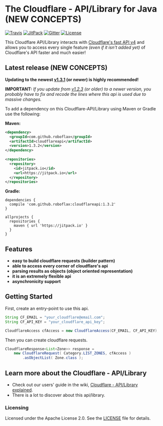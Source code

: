 # The Cloudflare - API/Library for Java (NEW CONCEPTS)

[![Travis][travis-img]][travis-url]
[![JitPack][jitpack-img]][jitpack-url]
[![Gitter][gitter-img]][gitter-url]
[![License][license-img]][license-url]

This Cloudflare API/Library interacts with [Cloudflare's fast API v4](https://api.cloudflare.com/)
and allows you to access every single feature _(even if it isn't added yet)_ of Cloudflare's API faster and much easier!

## Latest release (NEW CONCEPTS)
**Updating to the newest [v1.3.1][releases-url] (or newer) is highly recommended!**

**IMPORTANT:** _If you update from [v1.2.3](https://github.com/RoboFlax/CloudflareAPI/releases/tag/1.2.3)
(or older) to a newer version, you probably have to fix and recode the lines where this api is used
due to massive changes._


To add a dependency on this Cloudflare-API/Library using Maven or Gradle use the following:

**Maven:**
```xml
<dependency>
  <groupId>com.github.roboflax</groupId>
  <artifactId>cloudflareapi</artifactId>
  <version>1.3.2</version>
</dependency>
	
<repositories>
  <repository>
    <id>jitpack.io</id>
    <url>https://jitpack.io</url>
  </repository>
</repositories>
```

**Gradle:**
```
dependencies {
  compile 'com.github.roboflax:cloudflareapi:1.3.2'
}

allprojects {
  repositories {
    maven { url 'https://jitpack.io' }
  }
}
```

## Features
- **easy to build cloudflare requests (builder pattern)**
- **able to access every corner of cloudflare's api**
- **parsing results as objects (object oriented representation)**
- **it is an extremely flexible api**
- **asynchronicity support**

## Getting Started
First, create an entry-point to use this api.
```java
String CF_EMAIL = "your_cloudflare@email.com";
String CF_API_KEY = "your_cloudflare_api_key";

CloudflareAccess cfAccess = new CloudflareAccess(CF_EMAIL, CF_API_KEY);
```

Then you can create cloudflare requests.
```java
CloudflareResponse<List<Zone>> response =
    new CloudflareRequest( Category.LIST_ZONES, cfAccess )
        .asObjectList( Zone.class );
```

## Learn more about the Cloudflare - API/Library

- Check out our users' guide in the wiki, [Cloudflare - API/Library explained][wiki-url].
- There is a lot to discover about this api/library.

### Licensing
Licensed under the Apache License 2.0. See the [LICENSE](LICENSE) file for details.






[releases-url]: https://github.com/RoboFlax/CloudflareAPI/releases
[wiki-url]: https://github.com/RoboFlax/CloudflareAPI/wiki


[travis-url]: https://travis-ci.org/RoboFlax/CloudflareAPI
[travis-img]: https://travis-ci.org/RoboFlax/CloudflareAPI.svg?branch=master

[jitpack-url]: https://jitpack.io/#RoboFlax/CloudflareAPI
[jitpack-img]: https://jitpack.io/v/RoboFlax/CloudflareAPI.svg

[gitter-url]: https://gitter.im/CloudflareAPI/Lobby
[gitter-img]: https://badges.gitter.im/Join%20Chat.svg

[license-url]: https://github.com/RoboFlax/CloudflareAPI/blob/master/LICENSE
[license-img]: https://img.shields.io/badge/license-Apache_2.0-blue.svg?style=flat
